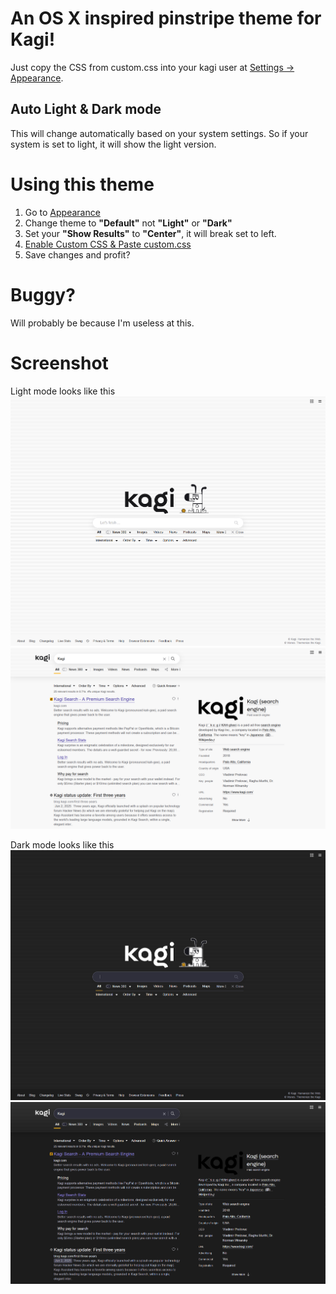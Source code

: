 # An OS X inspired pinstripe theme for Kagi!
Just copy the CSS from custom.css into your kagi user at [Settings → Appearance](https://kagi.com/settings/appearance). 

## Auto Light & Dark mode
This will change automatically based on your system settings. So if your system is set to light, it will show the light version.

# Using this theme
1. Go to [Appearance](https://kagi.com/settings/appearance)
2. Change theme to **"Default"** not **"Light"** or **"Dark"**
3. Set your **"Show Results"** to **"Center"**, it will break set to left.
3. [Enable Custom CSS & Paste custom.css](https://kagi.com/settings/custom_css)
4. Save changes and profit?

# Buggy?
Will probably be because I'm useless at this.

# Screenshot

Light mode looks like this
![light](images/light.png)
![light-result](images/light-result.png)

Dark mode looks like this
![dark](images/dark.png)
![dark-result](images/dark-result.png)